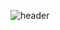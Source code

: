 ![header](https://capsule-render.vercel.app/api?type=waving&color=86B05D&height=200&section=header&text=Hi!%20I'm%20Woojiyeong&fontSize=40&fontColor=ffffff)



